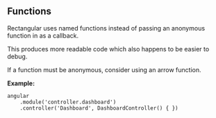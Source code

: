 ## Functions

Rectangular uses named functions instead of passing an anonymous function in as a callback.

This produces more readable code which also happens to be easier to debug.

If a function must be anonymous, consider using an arrow function.

**Example:**

	angular
		.module('controller.dashboard')
		.controller('Dashboard', DashboardController() { })